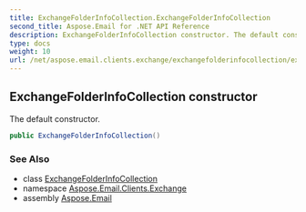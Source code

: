 ```yaml
---
title: ExchangeFolderInfoCollection.ExchangeFolderInfoCollection
second_title: Aspose.Email for .NET API Reference
description: ExchangeFolderInfoCollection constructor. The default constructor
type: docs
weight: 10
url: /net/aspose.email.clients.exchange/exchangefolderinfocollection/exchangefolderinfocollection/
---
```

## ExchangeFolderInfoCollection constructor

The default constructor.

```csharp
public ExchangeFolderInfoCollection()
```

### See Also

* class [ExchangeFolderInfoCollection](../)
* namespace [Aspose.Email.Clients.Exchange](../../exchangefolderinfocollection/)
* assembly [Aspose.Email](../../../)



